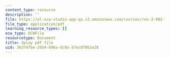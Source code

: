 ```yaml
---
content_type: resource
description: ''
file: https://ol-ocw-studio-app-qa.s3.amazonaws.com/courses/res-2-002-finite-element-procedures-for-solids-and-structures-spring-2010/36374fbe2654096adc0a57ec8f0b1e28_iOilZsS_cnM.pdf
file_type: application/pdf
learning_resource_types: []
ocw_type: OCWFile
resourcetype: Document
title: 3play pdf file
uid: 36374fbe-2654-096a-dc0a-57ec8f0b1e28
---
```

